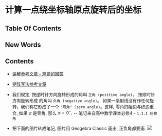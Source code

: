 # 计算一点绕坐标轴原点旋转后的坐标

## Table Of Contents



## New Words



## Contents
- [讲解参考文章 - 鸡哥的回答](https://www.zhihu.com/question/52027040)
- [矩阵写法参考文章](https://blog.csdn.net/u012138730/article/details/80320162)

- 我们规定, 按逆时针方向旋转形成的角叫 `正角 (positive angle)`。 按顺时针方向旋转形成
  的角叫 `负角 (negative angle)`。 如果一条射线没有作任何旋转，我们称它形成了一个 
  `"零角" (zero angle)`。这样, 零角的始边与终边重合, 如果 $\alpha$ 是零角, 那么 
  $\alpha = 0^\circ$. -- 笔记来自高中数学课本必修4 - `1.1.1 任意角`

- 把下面的图片转成笔记, 图片用 Geogebra Classic 画出, 正负角都要画.
  <img src="./basic-mathematics-images/calculate-the-coordinates-after-rotation.png">